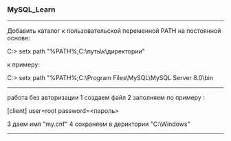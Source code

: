 ### MySQL_Learn

---

Добавить каталог к пользовательской переменной PATH на постоянной основе:

C:\> setx path "%PATH%;C:\путь\к\директории\"

к примеру:

C:\> setx path "%PATH%;C:\Program Files\MySQL\MySQL Server 8.0\bin

---

работа без авторизации 
1 создаем файл 
2 заполняем по примеру :

[client]
user=root
password=<пароль>

3 даем имя "my.cnf"
4 сохраняем в дериктории "C:\Windows"

----
